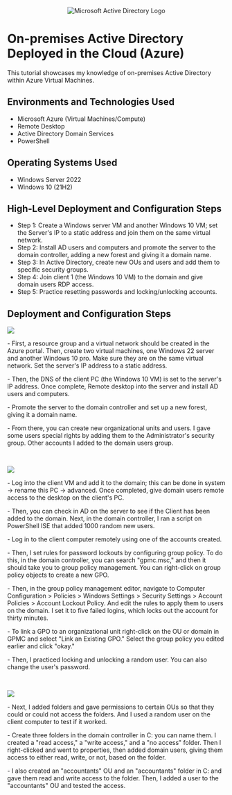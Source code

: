 <p align="center">
<img src="https://i.imgur.com/pU5A58S.png" alt="Microsoft Active Directory Logo"/>
</p>

<h1>On-premises Active Directory Deployed in the Cloud (Azure)</h1>
This tutorial showcases my knowledge of on-premises Active Directory within Azure Virtual Machines.<br />


<h2>Environments and Technologies Used</h2>

- Microsoft Azure (Virtual Machines/Compute)
- Remote Desktop
- Active Directory Domain Services
- PowerShell

<h2>Operating Systems Used </h2>

- Windows Server 2022
- Windows 10 (21H2)

<h2>High-Level Deployment and Configuration Steps</h2>

- Step 1: Create a Windows server VM and another Windows 10 VM; set the Server's IP to a static address and join them on the same virtual network.
- Step 2: Install AD users and computers and promote the server to the domain controller, adding a new forest and giving it a domain name. 
- Step 3: In Active Directory, create new OUs and users and add them to specific security groups.
- Step 4: Join client 1 (the Windows 10 VM) to the domain and give domain users RDP access.
- Step 5: Practice resetting passwords and locking/unlocking accounts.

<h2>Deployment and Configuration Steps</h2>

<p>
<img src="https://github.com/user-attachments/assets/7722d16b-b0a1-403d-99e9-2c70cd353126"/>

</p>
<p>
- First, a resource group and a virtual network should be created in the Azure portal. Then, create two virtual machines, one Windows 22 server and another Windows 10 pro. Make sure they are on the same virtual network. Set the server's IP address to a static address. 
<p>
- Then, the DNS of the client PC (the Windows 10 VM) is set to the server's IP address. Once complete, Remote desktop into the server and install AD users and computers.
</p>
<p>
- Promote the server to the domain controller and set up a new forest, giving it a domain name. 
</p>
<p>
- From there, you can create new organizational units and users. I gave some users special rights by adding them to the Administrator's security group. Other accounts I added to the domain users group.
</p>
</p>
<br />

<p>
<img src="https://github.com/user-attachments/assets/29ac9d24-5878-4ec1-83e4-87bdbd5c3de2"/>

</p>
<p>
- Log into the client VM and add it to the domain; this can be done in system -> rename this PC -> advanced. Once completed, give domain users remote access to the desktop on the client's PC. 
<p>
- Then, you can check in AD on the server to see if the Client has been added to the domain. Next, in the domain controller, I ran a script on PowerShell ISE that added 1000 random new users. 
<p>
- Log in to the client computer remotely using one of the accounts created. 
</p>
<p>
- Then, I set rules for password lockouts by configuring group policy. To do this, in the domain controller, you can search "gpmc.msc," and then it should take you to group policy management. You can right-click on group policy objects to create a new GPO. 
</p>
<p>
- Then, in the group policy management editor, navigate to Computer Configuration > Policies > Windows Settings > Security Settings > Account Policies > Account Lockout Policy. And edit the rules to apply them to users on the domain. I set it to five failed logins, which locks out the account for thirty minutes. 
</p>
<p> 
- To link a GPO to an organizational unit right-click on the OU or domain in GPMC and select "Link an Existing GPO." Select the group policy you edited earlier and click "okay." 
</p> 
<p>
- Then, I practiced locking and unlocking a random user. You can also change the user's password. 
</p>
<br />

<p>
<img src="https://github.com/user-attachments/assets/7e97173c-0c63-4b5b-b68c-dc7b9ad0baa8"/>

</p>
<p>
- Next, I added folders and gave permissions to certain OUs so that they could or could not access the folders. And I used a random user on the client computer to test if it worked. 
</p>
<p>
- Create three folders in the domain controller in C: you can name them. I created a "read access," a "write access," and a "no access" folder. Then I right-clicked and went to properties, then added domain users, giving them access to either read, write, or not, based on the folder. 
</p>
<p>
- I also created an "accountants" OU and an "accountants" folder in C: and gave them read and write access to the folder. Then, I added a user to the "accountants" OU and tested the access.  
</p>
<br />
